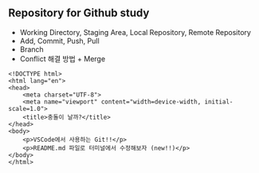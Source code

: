 ## Repository for Github study

- Working Directory, Staging Area, Local Repository, Remote Repository
- Add, Commit, Push, Pull
- Branch
- Conflict 해결 방법 + Merge

```
<!DOCTYPE html>
<html lang="en">
<head>
    <meta charset="UTF-8">
    <meta name="viewport" content="width=device-width, initial-scale=1.0">
    <title>충돌이 날까?</title>
</head>
<body>
    <p>VSCode에서 사용하는 Git!!</p>
    <p>README.md 파일로 터미널에서 수정해보자 (new!!)</p>
</body>
</html>
```
